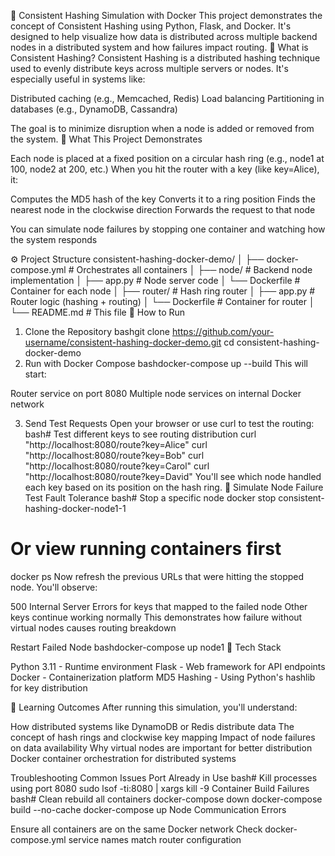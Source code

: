 🔁 Consistent Hashing Simulation with Docker
This project demonstrates the concept of Consistent Hashing using Python, Flask, and Docker. It's designed to help visualize how data is distributed across multiple backend nodes in a distributed system and how failures impact routing.
📌 What is Consistent Hashing?
Consistent Hashing is a distributed hashing technique used to evenly distribute keys across multiple servers or nodes. It's especially useful in systems like:

Distributed caching (e.g., Memcached, Redis)
Load balancing
Partitioning in databases (e.g., DynamoDB, Cassandra)

The goal is to minimize disruption when a node is added or removed from the system.
🧠 What This Project Demonstrates

Each node is placed at a fixed position on a circular hash ring (e.g., node1 at 100, node2 at 200, etc.)
When you hit the router with a key (like key=Alice), it:

Computes the MD5 hash of the key
Converts it to a ring position
Finds the nearest node in the clockwise direction
Forwards the request to that node


You can simulate node failures by stopping one container and watching how the system responds

⚙️ Project Structure
consistent-hashing-docker-demo/
│
├── docker-compose.yml          # Orchestrates all containers
│
├── node/                       # Backend node implementation
│   ├── app.py                 # Node server code
│   └── Dockerfile             # Container for each node
│
├── router/                     # Hash ring router
│   ├── app.py                 # Router logic (hashing + routing)
│   └── Dockerfile             # Container for router
│
└── README.md                   # This file
🚀 How to Run
1. Clone the Repository
bashgit clone https://github.com/your-username/consistent-hashing-docker-demo.git
cd consistent-hashing-docker-demo
2. Run with Docker Compose
bashdocker-compose up --build
This will start:

Router service on port 8080
Multiple node services on internal Docker network

3. Send Test Requests
Open your browser or use curl to test the routing:
bash# Test different keys to see routing distribution
curl "http://localhost:8080/route?key=Alice"
curl "http://localhost:8080/route?key=Bob" 
curl "http://localhost:8080/route?key=Carol"
curl "http://localhost:8080/route?key=David"
You'll see which node handled each key based on its position on the hash ring.
🧪 Simulate Node Failure
Test Fault Tolerance
bash# Stop a specific node
docker stop consistent-hashing-docker-node1-1

# Or view running containers first
docker ps
Now refresh the previous URLs that were hitting the stopped node. You'll observe:

500 Internal Server Errors for keys that mapped to the failed node
Other keys continue working normally
This demonstrates how failure without virtual nodes causes routing breakdown

Restart Failed Node
bashdocker-compose up node1
🧰 Tech Stack

Python 3.11 - Runtime environment
Flask - Web framework for API endpoints
Docker - Containerization platform
MD5 Hashing - Using Python's hashlib for key distribution

🧠 Learning Outcomes
After running this simulation, you'll understand:

How distributed systems like DynamoDB or Redis distribute data
The concept of hash rings and clockwise key mapping
Impact of node failures on data availability
Why virtual nodes are important for better distribution
Docker container orchestration for distributed systems

Troubleshooting
Common Issues
Port Already in Use
bash# Kill processes using port 8080
sudo lsof -ti:8080 | xargs kill -9
Container Build Failures
bash# Clean rebuild all containers
docker-compose down
docker-compose build --no-cache
docker-compose up
Node Communication Errors

Ensure all containers are on the same Docker network
Check docker-compose.yml service names match router configuration

